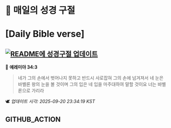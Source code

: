 # 🙏 매일의 성경 구절
# [Daily Bible verse]
## [![README에 성경구절 업데이트](https://github.com/DONGSUKA/first_test/actions/workflows/update-readme-bible.yml/badge.svg)](https://github.com/DONGSUKA/first_test/actions/workflows/update-readme-bible.yml)
<!-- START_BIBLE_VERSE -->
📖 **예레미야 34:3**
> 네가 그의 손에서 벗어나지 못하고 반드시 사로잡혀 그의 손에 넘겨져서 네 눈은 바벨론 왕의 눈을 볼 것이며 그의 입은 네 입을 마주대하여 말할 것이요 너는 바벨론으로 가리라

🕊️ _업데이트 시각: 2025-09-20 23:34:19 KST_
  <!-- END_BIBLE_VERSE -->
## GITHUB_ACTION
